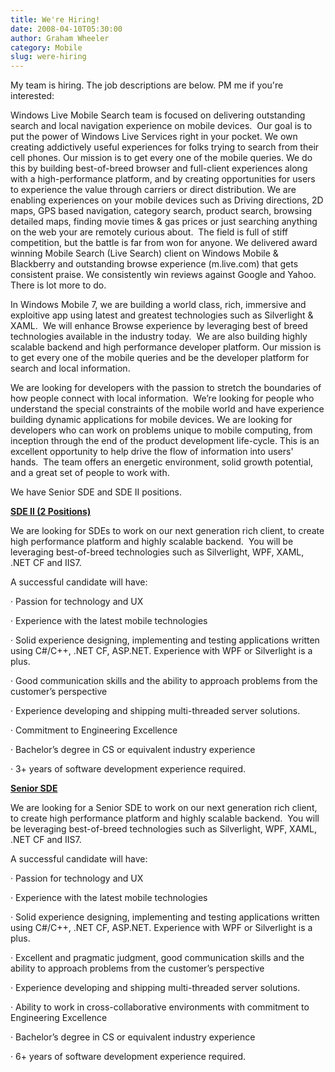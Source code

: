 ```yaml
---
title: We're Hiring!
date: 2008-04-10T05:30:00
author: Graham Wheeler
category: Mobile
slug: were-hiring
---
```


My team is hiring. The job descriptions are below. PM me if you're
interested:
<!-- TEASER_END -->

Windows Live Mobile Search team is focused on delivering outstanding
search and local navigation experience on mobile devices.  Our goal is
to put the power of Windows Live Services right in your pocket. We own
creating addictively useful experiences for folks trying to search from
their cell phones. Our mission is to get every one of the mobile
queries. We do this by building best-of-breed browser and full-client
experiences along with a high-performance platform, and by creating
opportunities for users to experience the value through carriers or
direct distribution. We are enabling experiences on your mobile devices
such as Driving directions, 2D maps, GPS based navigation, category
search, product search, browsing detailed maps, finding movie times &
gas prices or just searching anything on the web your are remotely
curious about.  The field is full of stiff competition, but the battle
is far from won for anyone. We delivered award winning Mobile Search
(Live Search) client on Windows Mobile & Blackberry and outstanding
browse experience (m.live.com) that gets consistent praise. We
consistently win reviews against Google and Yahoo.  There is lot more to
do.

In Windows Mobile 7, we are building a world class, rich, immersive and
exploitive app using latest and greatest technologies such as
Silverlight & XAML.  We will enhance Browse experience by leveraging
best of breed technologies available in the industry today.  We are also
building highly scalable backend and high performance developer
platform. Our mission is to get every one of the mobile queries and be
the developer platform for search and local information.

We are looking for developers with the passion to stretch the boundaries
of how people connect with local information.  We’re looking for people
who understand the special constraints of the mobile world and have
experience building dynamic applications for mobile devices. We are
looking for developers who can work on problems unique to mobile
computing, from inception through the end of the product development
life-cycle. This is an excellent opportunity to help drive the flow of
information into users' hands.  The team offers an energetic
environment, solid growth potential, and a great set of people to work
with.

We have Senior SDE and SDE II positions.

**<u>SDE II (2 Positions)</u>**

We are looking for SDEs to work on our next generation rich client, to
create high performance platform and highly scalable backend.  You will
be leveraging best-of-breed technologies such as Silverlight, WPF, XAML,
.NET CF and IIS7.

A successful candidate will have:

· Passion for technology and UX

· Experience with the latest mobile technologies

· Solid experience designing, implementing and testing applications
written using C\#/C++, .NET CF, ASP.NET. Experience with WPF or
Silverlight is a plus.

· Good communication skills and the ability to approach problems from
the customer’s perspective

· Experience developing and shipping multi-threaded server solutions.

· Commitment to Engineering Excellence

· Bachelor’s degree in CS or equivalent industry experience

· 3+ years of software development experience required.

**<u>Senior SDE</u>**

We are looking for a Senior SDE to work on our next generation rich
client, to create high performance platform and highly scalable
backend.  You will be leveraging best-of-breed technologies such as
Silverlight, WPF, XAML, .NET CF and IIS7.

A successful candidate will have:

· Passion for technology and UX

· Experience with the latest mobile technologies

· Solid experience designing, implementing and testing applications
written using C\#/C++, .NET CF, ASP.NET. Experience with WPF or
Silverlight is a plus.

· Excellent and pragmatic judgment, good communication skills and the
ability to approach problems from the customer’s perspective

· Experience developing and shipping multi-threaded server solutions.

· Ability to work in cross-collaborative environments with commitment to
Engineering Excellence

· Bachelor’s degree in CS or equivalent industry experience

· 6+ years of software development experience required.
